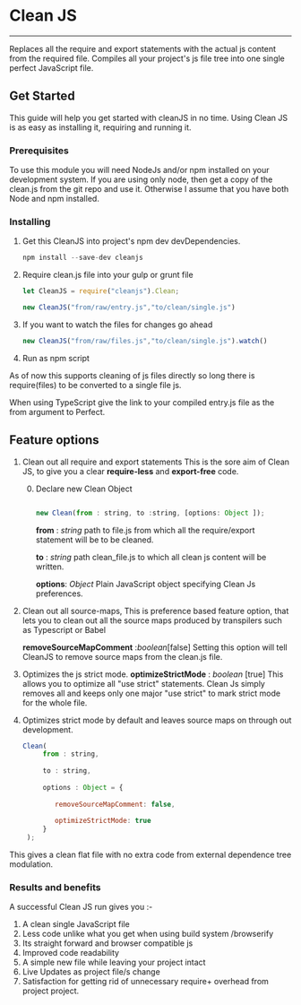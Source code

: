 # Clean JS
----
Replaces all the require and export statements with the actual js content from the required file.
Compiles all your project's js file tree into one single perfect JavaScript file.

## Get Started
This guide will help you get started with cleanJS in no time. 
Using Clean JS is as easy as installing it, requiring and running it. 

### Prerequisites

To use this module you will need NodeJs and/or npm installed on your development system.
If you are using only node, then get a copy of the clean.js from the git repo and use it. 
Otherwise I  assume that you have both Node and npm installed.

### Installing

1. Get this CleanJS into  project's npm dev devDependencies.

    ```javascript
    npm install --save-dev cleanjs
    ```
   
2. Require clean.js file into your gulp or grunt file
    ```javascript
    let CleanJS = require("cleanjs").Clean;
    
    new CleanJS("from/raw/entry.js","to/clean/single.js")
    ```
3. If you want to watch the files for changes go ahead

    ```javascript
    new CleanJS("from/raw/files.js","to/clean/single.js").watch()
    ```
4. Run as npm script
    

As of now  this supports cleaning of js files directly so long there is require(files) to be converted to a single file js.

When using TypeScript give the link to your compiled entry.js file as the from argument to Perfect. 

## Feature options

1. Clean out all require and export statements
    This is the sore aim of Clean JS, to give you a clear **require-less**  and **export-free** code.
    
    0. Declare new Clean Object 
    
        ```javascript
        
        new Clean(from : string, to :string, [options: Object ]);
        ```
         **from** : *string*
                path to file.js from which all the require/export statement will be to be cleaned.
                
         **to** : *string* 
                path clean_file.js to which all clean js content will be written.
                
         **options**: *Object*
                Plain JavaScript object specifying Clean Js preferences.
    
2. Clean out all source-maps,
    This is preference based feature option, that lets you to clean out all the source maps produced
    by transpilers such as Typescript or Babel
    
    **removeSourceMapComment** :*boolean*[false]
         Setting this option will tell CleanJS to remove source maps from the clean.js file.
    
3. Optimizes the js strict mode.
    **optimizeStrictMode** : *boolean* [true]
        This allows you to optimize all "use strict" statements. Clean Js simply removes all and 
        keeps  only one  major "use strict" to mark strict mode for the whole file.

4. Optimizes strict mode by default and leaves source maps on through out development.

    ```javascript
    Clean(
         from : string, 
         
         to : string, 
         
         options : Object = {
         
            removeSourceMapComment: false, 
            
            optimizeStrictMode: true
         }
     );
    ```
    

This gives a  clean flat file with no extra code from external dependence tree modulation.


### Results and benefits
A successful Clean JS run gives you :-

1. A clean single JavaScript file 
2. Less code unlike what you get when using build system /browserify
3. Its straight forward and browser compatible js
4. Improved code readability
5. A simple new file while leaving your project intact
6. Live Updates as  project file/s  change 
7. Satisfaction for getting rid of unnecessary require+ overhead from project project.


